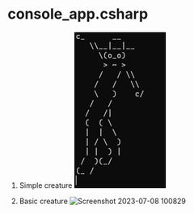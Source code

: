 # console_app.csharp

1. Simple creature
![Simple Creature](simple_creature.png)

2. Basic creature
   ![Screenshot 2023-07-08 100829](https://github.com/baydamirov/console_app.csharp/assets/138532596/da6d7b22-82ae-491a-a8c9-b53c34e03adc)



